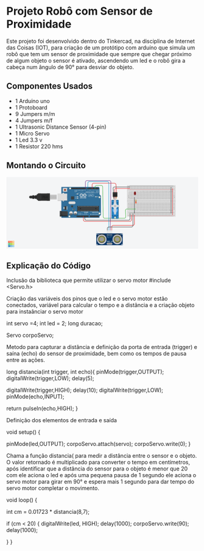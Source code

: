 # Projeto Robô com Sensor de Proximidade
Este projeto foi desenvolvido dentro do Tinkercad, na disciplina de Internet das Coisas (IOT), para criação de um protótipo com 
arduíno que simula um robô que tem um sensor de proximidade que sempre que chegar próximo de algum objeto o sensor é ativado,
ascendendo um led e o robô gira a cabeça num ângulo de 90° para desviar do objeto.

## Componentes Usados
- 1 Arduíno uno
- 1 Protoboard
- 9 Jumpers m/m
- 4 Jumpers m/f
- 1 Ultrasonic Distance Sensor (4-pin)
- 1 Micro Servo
- 1 Led 3.3 v
- 1 Resistor 220 hms

## Montando o Circuito

![imagem](Robo_com_sensor_de_proximidade.png)

## Explicação do Código

Inclusão da biblioteca que permite utilizar o servo motor
#include <Servo.h>

Criação das variáveis dos pinos que o led e o servo motor estão conectados, variável para calcular o tempo e a distãncia e a 
criação objeto para instaânciar o servo motor

int servo =4;
int led = 2;
long duracao;

Servo corpoServo;

Metodo para capturar a distância e definição da porta de entrada (trigger) e saína (echo) do sensor de proximidade, bem como 
os tempos de pausa entre as ações.

long distancia(int trigger, int echo){
  pinMode(trigger,OUTPUT);
  digitalWrite(trigger,LOW);
  delay(5);
  
  digitalWrite(trigger,HIGH);
  delay(10);
  digitalWrite(trigger,LOW);
  pinMode(echo,INPUT);
  
  return pulseIn(echo,HIGH);
}

Definição dos elementos de entrada e saída

void setup() {

  pinMode(led,OUTPUT);
  corpoServo.attach(servo);
  corpoServo.write(0);
}

Chama a função distancia( para medir a distância entre o sensor e o objeto. O valor retornado é multiplicado para converter
o tempo em centímetros, após identificar que a distância do sensor para o objeto é menor que 20 com ele aciona o led e após
uma pequena pausa de 1 segundo ele aciona o servo motor para girar em 90° e espera mais 1 segundo para dar tempo do servo 
motor completar o movimento.

void loop() {
 
int cm = 0.01723 * distancia(8,7); 

  if (cm < 20) {
    digitalWrite(led, HIGH);
    delay(1000);
    corpoServo.write(90); 
    delay(1000);
    
    
  } 
}
